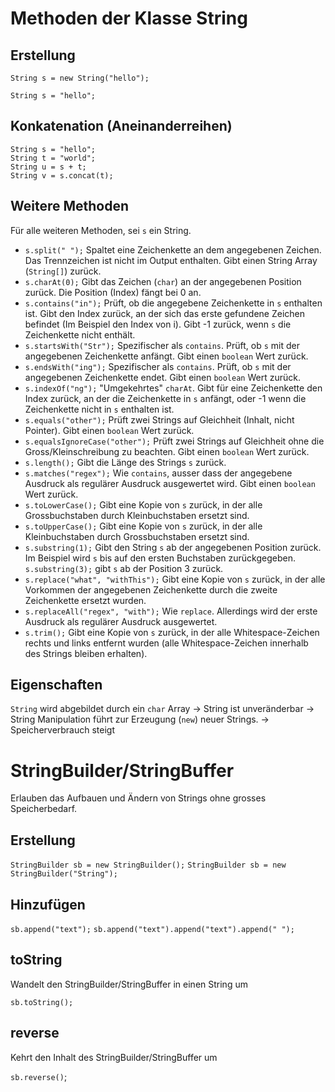 Methoden der Klasse String
==========================

Erstellung
----------

`String s = new String("hello");`  

`String s = "hello";`

Konkatenation (Aneinanderreihen)
--------------------------------

    String s = "hello";
    String t = "world";
    String u = s + t;
    String v = s.concat(t);

Weitere Methoden
----------------
Für alle weiteren Methoden, sei `s` ein String.

* `s.split(" ");`
        Spaltet eine Zeichenkette an dem angegebenen Zeichen. Das Trennzeichen ist nicht im Output enthalten. Gibt einen String Array (`String[]`) zurück.
* `s.charAt(0);`
        Gibt das Zeichen (`char`) an der angegebenen Position zurück. Die Position (Index) fängt bei 0 an.
* `s.contains("in");`
        Prüft, ob die angegebene Zeichenkette in `s` enthalten ist. Gibt den Index zurück, an der sich das erste gefundene Zeichen befindet (Im Beispiel den Index von i). Gibt -1 zurück, wenn `s` die Zeichenkette nicht enthält.
* `s.startsWith("Str");`
        Spezifischer als `contains`. Prüft, ob `s` mit der angegebenen Zeichenkette anfängt. Gibt einen `boolean` Wert zurück.
* `s.endsWith("ing");`
        Spezifischer als `contains`. Prüft, ob `s` mit der angegebenen Zeichenkette endet. Gibt einen `boolean` Wert zurück.
* `s.indexOf("ng");`
        "Umgekehrtes" `charAt`. Gibt für eine Zeichenkette den Index zurück, an der die Zeichenkette in `s` anfängt, oder -1 wenn die Zeichenkette nicht in `s` enthalten ist.
* `s.equals("other");`
        Prüft zwei Strings auf Gleichheit (Inhalt, nicht Pointer). Gibt einen `boolean` Wert zurück.
* `s.equalsIgnoreCase("other");`
        Prüft zwei Strings auf Gleichheit ohne die Gross/Kleinschreibung zu beachten. Gibt einen `boolean` Wert zurück.
* `s.length();`
        Gibt die Länge des Strings `s` zurück.
* `s.matches("regex");`
        Wie `contains`, ausser dass der angegebene Ausdruck als regulärer Ausdruck ausgewertet wird. Gibt einen `boolean` Wert zurück.
* `s.toLowerCase();`
        Gibt eine Kopie von `s` zurück, in der alle Grossbuchstaben durch Kleinbuchstaben ersetzt sind.
* `s.toUpperCase();`
        Gibt eine Kopie von `s` zurück, in der alle Kleinbuchstaben durch Grossbuchstaben ersetzt sind.
* `s.substring(1);`
        Gibt den String `s` ab der angegebenen Position zurück. Im Beispiel wird `s` bis auf den ersten Buchstaben zurückgegeben. `s.substring(3);` gibt `s` ab der Position 3 zurück.
* `s.replace("what", "withThis");`
        Gibt eine Kopie von `s` zurück, in der alle Vorkommen der angegebenen Zeichenkette durch die zweite Zeichenkette ersetzt wurden.
* `s.replaceAll("regex", "with");`
        Wie `replace`. Allerdings wird der erste Ausdruck als regulärer Ausdruck ausgewertet.
* `s.trim();`
        Gibt eine Kopie von `s` zurück, in der alle Whitespace-Zeichen rechts und links entfernt wurden (alle Whitespace-Zeichen innerhalb des Strings bleiben erhalten).


Eigenschaften
-------------

`String` wird abgebildet durch ein `char` Array -> String ist unveränderbar
-> String Manipulation führt zur Erzeugung  (`new`) neuer Strings.
-> Speicherverbrauch steigt

StringBuilder/StringBuffer
=========================

Erlauben das Aufbauen und Ändern von Strings ohne grosses Speicherbedarf.

Erstellung
----------

`StringBuilder sb = new StringBuilder();`
`StringBuilder sb = new StringBuilder("String");`

Hinzufügen
----------

`sb.append("text");`
`sb.append("text").append("text").append(" ");`

toString
--------

Wandelt den StringBuilder/StringBuffer in einen String um

`sb.toString();`

reverse
-------

Kehrt den Inhalt des StringBuilder/StringBuffer um

`sb.reverse()`;
